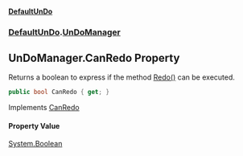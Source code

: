 #### [DefaultUnDo](DefaultUnDo.md 'DefaultUnDo')
### [DefaultUnDo](DefaultUnDo.md#DefaultUnDo 'DefaultUnDo').[UnDoManager](UnDoManager.md 'DefaultUnDo.UnDoManager')

## UnDoManager.CanRedo Property

Returns a boolean to express if the method [Redo()](UnDoManager.Redo().md 'DefaultUnDo.UnDoManager.Redo()') can be executed.

```csharp
public bool CanRedo { get; }
```

Implements [CanRedo](IUnDoManager.CanRedo.md 'DefaultUnDo.IUnDoManager.CanRedo')

#### Property Value
[System.Boolean](https://docs.microsoft.com/en-us/dotnet/api/System.Boolean 'System.Boolean')